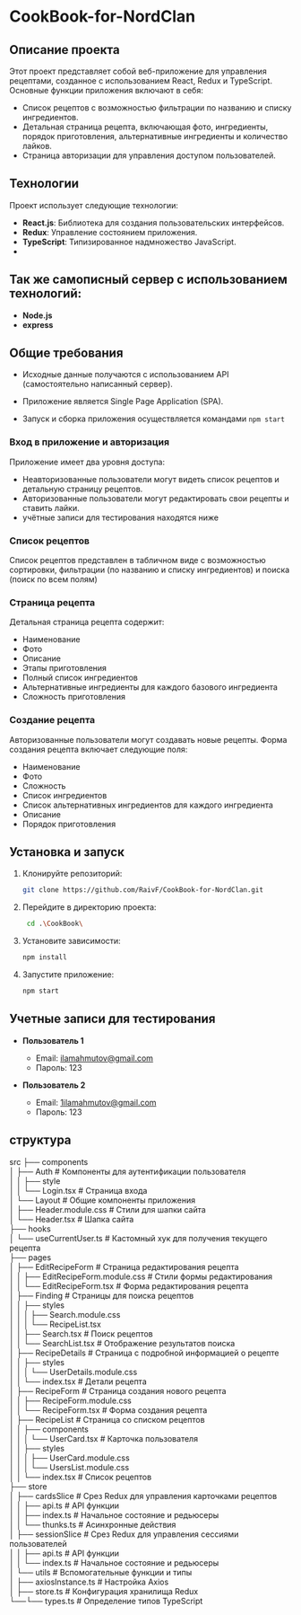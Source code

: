 ﻿# CookBook-for-NordClan

## Описание проекта

Этот проект представляет собой веб-приложение для управления рецептами, созданное с использованием React, Redux и TypeScript. Основные функции приложения включают в себя:

- Список рецептов с возможностью фильтрации по названию и списку ингредиентов.
- Детальная страница рецепта, включающая фото, ингредиенты, порядок приготовления, альтернативные ингредиенты и количество лайков.
- Страница авторизации для управления доступом пользователей.

## Технологии

Проект использует следующие технологии:

- **React.js**: Библиотека для создания пользовательских интерфейсов.
- **Redux**: Управление состоянием приложения.
- **TypeScript**: Типизированное надмножество JavaScript.
- 
## Так же самописный сервер c использованием технологий:
- **Node.js**
- **express**

## Общие требования

- Исходные данные получаются с использованием API (самостоятельно написанный сервер).
  
- Приложение является Single Page Application (SPA).

- Запуск и сборка приложения осуществляется командами `npm start`

### Вход в приложение и авторизация

Приложение имеет два уровня доступа:

- Неавторизованные пользователи могут видеть список рецептов и детальную страницу рецептов.
- Авторизованные пользователи могут редактировать свои рецепты и ставить лайки.
- учётные записи для тестирования находятся ниже 

### Список рецептов

Список рецептов представлен в табличном виде с возможностью сортировки, фильтрации (по названию и списку ингредиентов) и поиска (поиск по всем полям)

### Страница рецепта

Детальная страница рецепта содержит:

- Наименование
- Фото
- Описание
- Этапы приготовления
- Полный список ингредиентов
- Альтернативные ингредиенты для каждого базового ингредиента
- Сложность приготовления

### Создание рецепта

Авторизованные пользователи могут создавать новые рецепты. Форма создания рецепта включает следующие поля:
- Наименование
- Фото
- Сложность
- Список ингредиентов
- Список альтернативных ингредиентов для каждого ингредиента
- Описание
- Порядок приготовления

## Установка и запуск

1. Клонируйте репозиторий:
   ```sh
   git clone https://github.com/RaivF/CookBook-for-NordClan.git
   ```
2. Перейдите в директорию проекта:
   ```sh
    cd .\CookBook\
   ```
3. Установите зависимости:
   ```sh
   npm install
   ```
4. Запустите приложение:
   ```sh
   npm start
   ```

## Учетные записи для тестирования

- **Пользователь 1**

  - Email: ilamahmutov@gmail.com
  - Пароль: 123

- **Пользователь 2**
  - Email: 1ilamahmutov@gmail.com
  - Пароль: 123

## структура

src
├── components                                                                  
│ ├── Auth                                             # Компоненты для аутентификации пользователя                                                                          
│ │ ├── style                                                                               
│ │ └── Login.tsx                                      # Страница входа                                                                               
│ └── Layout                                           # Общие компоненты приложения                                                                               
│ ├── Header.module.css                                # Стили для шапки сайта                                                                               
│ └── Header.tsx                                       # Шапка сайта                                                                               
├── hooks                                                                               
│ └── useCurrentUser.ts                                # Кастомный хук для получения текущего рецепта                                                                               
├── pages                                                                               
│ ├── EditRecipeForm                                   # Страница редактирования рецепта                                                                               
│ │ ├── EditRecipeForm.module.css                      # Стили формы редактирования                                                                               
│ │ └── EditRecipeForm.tsx                             # Форма редактирования рецепта                                                                               
│ ├── Finding                                          # Страницы для поиска рецептов                                                                               
│ │ ├── styles                                                                               
│ │ │ ├── Search.module.css                                                                               
│ │ │ └── RecipeList.tsx                                                                               
│ │ ├── Search.tsx                                     # Поиск рецептов                                                                               
│ │ └── SearchList.tsx                                 # Отображение результатов поиска                                                                               
│ ├── RecipeDetails                                    # Страница с подробной информацией о рецепте                                                                           
│ │ ├── styles                                                                               
│ │ │ └── UserDetails.module.css                                                                               
│ │ └── index.tsx # Детали рецепта                                                                               
│ ├── RecipeForm # Страница создания нового рецепта                                                                               
│ │ ├── RecipeForm.module.css                                                                               
│ │ └── RecipeForm.tsx # Форма создания рецепта                                                                               
│ ├── RecipeList # Страница со списком рецептов                                                                               
│ │ ├── components                                                                               
│ │ │ └── UserCard.tsx # Карточка пользователя                                                                               
│ │ ├── styles                                                                               
│ │ │ ├── UserCard.module.css                                                                               
│ │ │ └── UsersList.module.css                                                                               
│ │ └── index.tsx # Список рецептов                                                                               
├── store                                                                               
│ ├── cardsSlice # Срез Redux для управления карточками рецептов                                                                               
│ │ ├── api.ts # API функции                                                                               
│ │ ├── index.ts # Начальное состояние и редьюсеры                                                                               
│ │ └── thunks.ts # Асинхронные действия                                                                               
│ ├── sessionSlice # Срез Redux для управления сессиями пользователей                                                                               
│ │ ├── api.ts # API функции                                                                               
│ │ └── index.ts # Начальное состояние и редьюсеры                                                                               
│ └── utils # Вспомогательные функции и типы                                                                               
│ ├── axiosInstance.ts # Настройка Axios                                                                               
│ ├── store.ts # Конфигурация хранилища Redux                                                                               
└──└── types.ts # Определение типов TypeScript    

